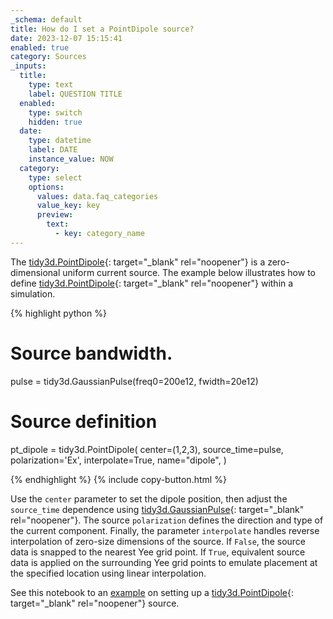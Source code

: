 ```yaml
---
_schema: default
title: How do I set a PointDipole source?
date: 2023-12-07 15:15:41
enabled: true
category: Sources
_inputs:
  title:
    type: text
    label: QUESTION TITLE
  enabled:
    type: switch
    hidden: true
  date:
    type: datetime
    label: DATE
    instance_value: NOW
  category:
    type: select
    options:
      values: data.faq_categories
      value_key: key
      preview:
        text:
          - key: category_name
---
```

The&nbsp;[tidy3d.PointDipole](https://docs.flexcompute.com/projects/tidy3d/en/latest/api/_autosummary/tidy3d.PointDipole.html){: target="_blank" rel="noopener"}&nbsp;is a zero-dimensional uniform current source. The example below illustrates how to define&nbsp;[tidy3d.PointDipole](https://docs.flexcompute.com/projects/tidy3d/en/latest/api/_autosummary/tidy3d.PointDipole.html){: target="_blank" rel="noopener"}&nbsp;within a simulation.

<div markdown class="code-snippet">{% highlight python %}

# Source bandwidth.
pulse = tidy3d.GaussianPulse(freq0=200e12, fwidth=20e12)

# Source definition
pt_dipole = tidy3d.PointDipole(
  center=(1,2,3),
  source_time=pulse,
  polarization='Ex',
  interpolate=True,
  name="dipole",
)

{% endhighlight %}
{% include copy-button.html %}</div>

Use the `center` parameter to set the dipole position, then adjust the `source_time` dependence using [tidy3d.GaussianPulse](https://docs.flexcompute.com/projects/tidy3d/en/latest/api/_autosummary/tidy3d.GaussianPulse.html){: target="_blank" rel="noopener"}. The source `polarization` defines the direction and type of the current component. Finally, the parameter `interpolate` handles reverse interpolation of zero-size dimensions of the source. If&nbsp;`False`, the source data is snapped to the nearest Yee grid point. If&nbsp;`True`, equivalent source data is applied on the surrounding Yee grid points to emulate placement at the specified location using linear interpolation.

See this notebook to an&nbsp;[example](https://www.flexcompute.com/tidy3d/examples/notebooks/BullseyeCavityPSO/)&nbsp;on setting up a [tidy3d.PointDipole](https://docs.flexcompute.com/projects/tidy3d/en/latest/api/_autosummary/tidy3d.PointDipole.html){: target="_blank" rel="noopener"}&nbsp;source.